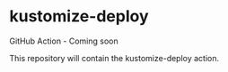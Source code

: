 # kustomize-deploy

GitHub Action - Coming soon

This repository will contain the kustomize-deploy action.
